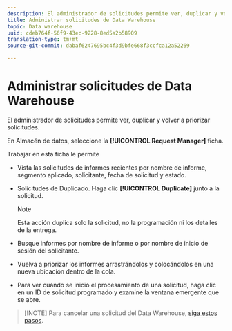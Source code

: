 ```yaml
---
description: El administrador de solicitudes permite ver, duplicar y volver a priorizar solicitudes.
title: Administrar solicitudes de Data Warehouse
topic: Data warehouse
uuid: cdeb764f-56f9-43ec-9228-8ed5a2b58909
translation-type: tm+mt
source-git-commit: dabaf6247695bc4f3d9bfe668f3ccfca12a52269

---
```



# Administrar solicitudes de Data Warehouse

El administrador de solicitudes permite ver, duplicar y volver a priorizar solicitudes.

En Almacén de datos, seleccione la **[!UICONTROL Request Manager]** ficha.

Trabajar en esta ficha le permite

* Vista las solicitudes de informes recientes por nombre de informe, segmento aplicado, solicitante, fecha de solicitud y estado.
* Solicitudes de Duplicado. Haga clic **[!UICONTROL Duplicate]** junto a la solicitud.

   >[!NOTE]
   >
   >Esta acción duplica solo la solicitud, no la programación ni los detalles de la entrega.

* Busque informes por nombre de informe o por nombre de inicio de sesión del solicitante.
* Vuelva a priorizar los informes arrastrándolos y colocándolos en una nueva ubicación dentro de la cola.
* Para ver cuándo se inició el procesamiento de una solicitud, haga clic en un ID de solicitud programado y examine la ventana emergente que se abre.

>[!NOTE] Para cancelar una solicitud del Data Warehouse, [siga estos pasos](https://helpx.adobe.com/es/analytics/kb/cancel-data-warehouse-requests.html).

